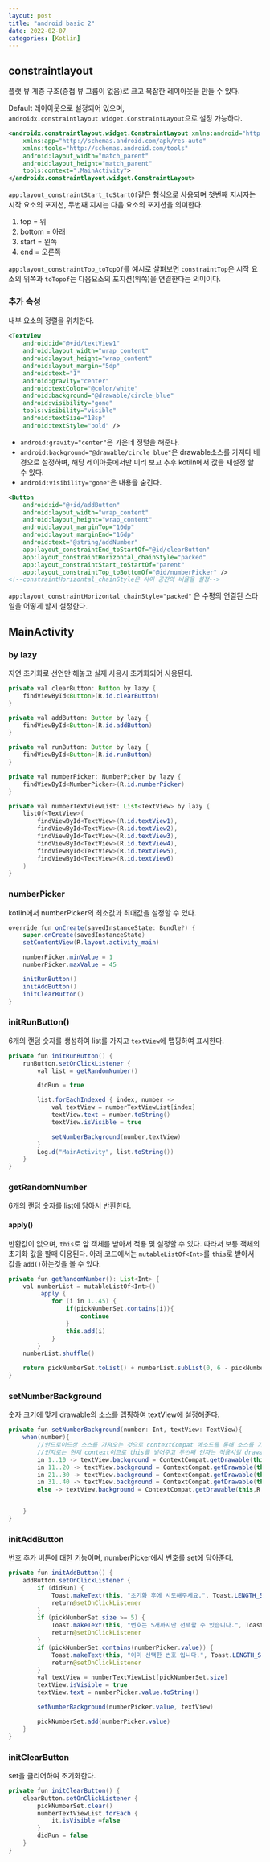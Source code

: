 ```yaml
---
layout: post
title: "android basic 2"
date: 2022-02-07
categories: [Kotlin]
---
```


## constraintlayout

플랫 뷰 계층 구조(중첩 뷰 그룹이 없음)로 크고 복잡한 레이아웃을 만들 수 있다.

Default 레이아웃으로 설정되어 있으며, `androidx.constraintlayout.widget.ConstraintLayout`으로 설정 가능하다.

```xml
<androidx.constraintlayout.widget.ConstraintLayout xmlns:android="http://schemas.android.com/apk/res/android"
    xmlns:app="http://schemas.android.com/apk/res-auto"
    xmlns:tools="http://schemas.android.com/tools"
    android:layout_width="match_parent"
    android:layout_height="match_parent"
    tools:context=".MainActivity">
</androidx.constraintlayout.widget.ConstraintLayout>
```

`app:layout_constraintStart_toStartOf`같은 형식으로 사용되며 첫번째 지시자는 시작 요소의 포지션, 두번째 지시는 다음 요소의 포지션을 의미한다.

1. top = 위
2. bottom = 아래
3. start = 왼쪽
4. end = 오른쪽

`app:layout_constraintTop_toTopOf`를 예시로 살펴보면 `constraintTop`은 시작 요소의 위쪽과 `toTopof`는 다음요소의 포지션(위쪽)을 연결한다는 의미이다.

### 추가 속성

내부 요소의 정렬을 위치한다.

```xml
<TextView
    android:id="@+id/textView1"
    android:layout_width="wrap_content"
    android:layout_height="wrap_content"
    android:layout_margin="5dp"
    android:text="1"
    android:gravity="center"
    android:textColor="@color/white"
    android:background="@drawable/circle_blue"
    android:visibility="gone"
    tools:visibility="visible"
    android:textSize="18sp"
    android:textStyle="bold" />
```

- `android:gravity="center"`은 가운데 정렬을 해준다.
- `android:background="@drawable/circle_blue"`은 drawable소스를 가져다 배경으로 설정하며, 해당 레이아웃에서만 미리 보고 추후 kotiln에서 값을 재설정 할 수 있다.
- `android:visibility="gone"`은 내용을 숨긴다.

```xml
<Button
    android:id="@+id/addButton"
    android:layout_width="wrap_content"
    android:layout_height="wrap_content"
    android:layout_marginTop="10dp"
    android:layout_marginEnd="16dp"
    android:text="@string/addNumber"
    app:layout_constraintEnd_toStartOf="@id/clearButton"
    app:layout_constraintHorizontal_chainStyle="packed"
    app:layout_constraintStart_toStartOf="parent"
    app:layout_constraintTop_toBottomOf="@id/numberPicker" />
<!--constraintHorizontal_chainStyle은 사이 공간의 비율을 설정-->
```

`app:layout_constraintHorizontal_chainStyle="packed"` 은 수평의 연결된 스타일을 어떻게 할지 설정한다.

## MainActivity

### by lazy

지연 초기화로 선언만 해놓고 실제 사용시 초기화되어 사용된다.

```java
private val clearButton: Button by lazy {
    findViewById<Button>(R.id.clearButton)
}

private val addButton: Button by lazy {
    findViewById<Button>(R.id.addButton)
}

private val runButton: Button by lazy {
    findViewById<Button>(R.id.runButton)
}

private val numberPicker: NumberPicker by lazy {
    findViewById<NumberPicker>(R.id.numberPicker)
}

private val numberTextViewList: List<TextView> by lazy {
    listOf<TextView>(
        findViewById<TextView>(R.id.textView1),
        findViewById<TextView>(R.id.textView2),
        findViewById<TextView>(R.id.textView3),
        findViewById<TextView>(R.id.textView4),
        findViewById<TextView>(R.id.textView5),
        findViewById<TextView>(R.id.textView6)
    )
}
```

### numberPicker

kotlin에서 numberPicker의 최소값과 최대값을 설정할 수 있다.

```java
override fun onCreate(savedInstanceState: Bundle?) {
    super.onCreate(savedInstanceState)
    setContentView(R.layout.activity_main)

    numberPicker.minValue = 1
    numberPicker.maxValue = 45

    initRunButton()
    initAddButton()
    initClearButton()
}
```

### initRunButton()

6개의 랜덤 숫자를 생성하여 list를 가지고 `textView`에 맵핑하여 표시한다.

```java
private fun initRunButton() {
    runButton.setOnClickListener {
        val list = getRandomNumber()

        didRun = true

        list.forEachIndexed { index, number ->
            val textView = numberTextViewList[index]
            textView.text = number.toString()
            textView.isVisible = true

            setNumberBackground(number,textView)
        }
        Log.d("MainActivity", list.toString())
    }
}
```

### getRandomNumber

6개의 랜덤 숫자를 list에 담아서 반환한다.

#### apply()

반환값이 없으며, `this`로 앞 객체를 받아서 적용 및 설정할 수 있다. 따라서 보통 객체의 초기화 값을 할때 이용된다. 아래 코드에서는 `mutableListOf<Int>`를 `this`로 받아서 값을 `add()`하는것을 볼 수 있다.

```java
private fun getRandomNumber(): List<Int> {
    val numberList = mutableListOf<Int>()
        .apply {
            for (i in 1..45) {
                if(pickNumberSet.contains(i)){
                    continue
                }
                this.add(i)
            }
        }
    numberList.shuffle()

    return pickNumberSet.toList() + numberList.subList(0, 6 - pickNumberSet.size).sorted()
}
```

### setNumberBackground

숫자 크기에 맞게 drawable의 소스를 맵핑하여 textView에 설정해준다.

```java
private fun setNumberBackground(number: Int, textView: TextView){
    when(number){
        //안드로이드상 소스를 가져오는 것으로 contextCompat 메소드를 통해 소스를 가져오고 첫번째
        //인자로는 현재 context이므로 this를 넣어주고 두번째 인자는 적용시킬 drawable소스를 넣어준다.
        in 1..10 -> textView.background = ContextCompat.getDrawable(this,R.drawable.circle_yellow)
        in 11..20 -> textView.background = ContextCompat.getDrawable(this,R.drawable.circle_blue)
        in 21..30 -> textView.background = ContextCompat.getDrawable(this,R.drawable.circle_red)
        in 31..40 -> textView.background = ContextCompat.getDrawable(this,R.drawable.circle_gray)
        else -> textView.background = ContextCompat.getDrawable(this,R.drawable.circle_green)


    }
}
```

### initAddButton

번호 추가 버튼에 대한 기능이며, numberPicker에서 번호를 set에 담아준다.

```java
private fun initAddButton() {
    addButton.setOnClickListener {
        if (didRun) {
            Toast.makeText(this, "초기화 후에 시도해주세요.", Toast.LENGTH_SHORT).show()
            return@setOnClickListener
        }
        if (pickNumberSet.size >= 5) {
            Toast.makeText(this, "번호는 5개까지만 선택할 수 있습니다.", Toast.LENGTH_SHORT).show()
            return@setOnClickListener
        }
        if (pickNumberSet.contains(numberPicker.value)) {
            Toast.makeText(this, "이미 선택한 번호 입니다.", Toast.LENGTH_SHORT).show()
            return@setOnClickListener
        }
        val textView = numberTextViewList[pickNumberSet.size]
        textView.isVisible = true
        textView.text = numberPicker.value.toString()

        setNumberBackground(numberPicker.value, textView)

        pickNumberSet.add(numberPicker.value)
    }
}
```

### initClearButton

set을 클리어하여 초기화한다.

```java
private fun initClearButton() {
    clearButton.setOnClickListener {
        pickNumberSet.clear()
        numberTextViewList.forEach {
            it.isVisible =false
        }
        didRun = false
    }
}
```
